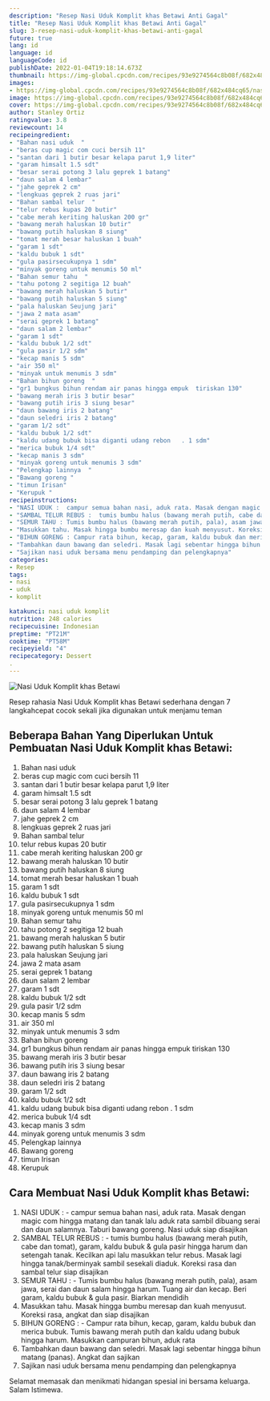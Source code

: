 ```yaml
---
description: "Resep Nasi Uduk Komplit khas Betawi Anti Gagal"
title: "Resep Nasi Uduk Komplit khas Betawi Anti Gagal"
slug: 3-resep-nasi-uduk-komplit-khas-betawi-anti-gagal
future: true
lang: id
language: id
languageCode: id
publishDate: 2022-01-04T19:18:14.673Z 
thumbnail: https://img-global.cpcdn.com/recipes/93e9274564c8b08f/682x484cq65/nasi-uduk-komplit-khas-betawi-foto-resep-utama.png
images:
- https://img-global.cpcdn.com/recipes/93e9274564c8b08f/682x484cq65/nasi-uduk-komplit-khas-betawi-foto-resep-utama.png
image: https://img-global.cpcdn.com/recipes/93e9274564c8b08f/682x484cq65/nasi-uduk-komplit-khas-betawi-foto-resep-utama.png
cover: https://img-global.cpcdn.com/recipes/93e9274564c8b08f/682x484cq65/nasi-uduk-komplit-khas-betawi-foto-resep-utama.png
author: Stanley Ortiz
ratingvalue: 3.8
reviewcount: 14
recipeingredient:
- "Bahan nasi uduk  "
- "beras cup magic com cuci bersih 11"
- "santan dari 1 butir besar kelapa parut 1,9 liter"
- "garam himsalt 1.5 sdt"
- "besar serai potong 3 lalu geprek 1 batang"
- "daun salam 4 lembar"
- "jahe geprek 2 cm"
- "lengkuas geprek 2 ruas jari"
- "Bahan sambal telur  "
- "telur rebus kupas 20 butir"
- "cabe merah keriting haluskan 200 gr"
- "bawang merah haluskan 10 butir"
- "bawang putih haluskan 8 siung"
- "tomat merah besar haluskan 1 buah"
- "garam 1 sdt"
- "kaldu bubuk 1 sdt"
- "gula pasirsecukupnya 1 sdm"
- "minyak goreng untuk menumis 50 ml"
- "Bahan semur tahu  "
- "tahu potong 2 segitiga 12 buah"
- "bawang merah haluskan 5 butir"
- "bawang putih haluskan 5 siung"
- "pala haluskan Seujung jari"
- "jawa 2 mata asam"
- "serai geprek 1 batang"
- "daun salam 2 lembar"
- "garam 1 sdt"
- "kaldu bubuk 1/2 sdt"
- "gula pasir 1/2 sdm"
- "kecap manis 5 sdm"
- "air 350 ml"
- "minyak untuk menumis 3 sdm"
- "Bahan bihun goreng  "
- "gr1 bungkus bihun rendam air panas hingga empuk  tiriskan 130"
- "bawang merah iris 3 butir besar"
- "bawang putih iris 3 siung besar"
- "daun bawang iris 2 batang"
- "daun seledri iris 2 batang"
- "garam 1/2 sdt"
- "kaldu bubuk 1/2 sdt"
- "kaldu udang bubuk bisa diganti udang rebon   . 1 sdm"
- "merica bubuk 1/4 sdt"
- "kecap manis 3 sdm"
- "minyak goreng untuk menumis 3 sdm"
- "Pelengkap lainnya  "
- "Bawang goreng "
- "timun Irisan"
- "Kerupuk "
recipeinstructions:
- "NASI UDUK :  campur semua bahan nasi, aduk rata. Masak dengan magic com hingga matang dan tanak lalu aduk rata sambil dibuang serai dan daun salamnya. Taburi bawang goreng. Nasi uduk siap disajikan"
- "SAMBAL TELUR REBUS :  tumis bumbu halus (bawang merah putih, cabe dan tomat), garam, kaldu bubuk &amp; gula pasir hingga harum dan setengah tanak. Kecilkan api lalu masukkan telur rebus. Masak lagi hingga tanak/berminyak sambil sesekali diaduk. Koreksi rasa dan sambal telur siap disajikan"
- "SEMUR TAHU : Tumis bumbu halus (bawang merah putih, pala), asam jawa, serai dan daun salam hingga harum. Tuang air dan kecap. Beri garam, kaldu bubuk &amp; gula pasir. Biarkan mendidih"
- "Masukkan tahu. Masak hingga bumbu meresap dan kuah menyusut. Koreksi rasa, angkat dan siap disajikan"
- "BIHUN GORENG : Campur rata bihun, kecap, garam, kaldu bubuk dan merica bubuk. Tumis bawang merah putih dan kaldu udang bubuk hingga harum. Masukkan campuran bihun, aduk rata"
- "Tambahkan daun bawang dan seledri. Masak lagi sebentar hingga bihun matang (panas). Angkat dan sajikan"
- "Sajikan nasi uduk bersama menu pendamping dan pelengkapnya"
categories:
- Resep
tags:
- nasi
- uduk
- komplit

katakunci: nasi uduk komplit 
nutrition: 248 calories
recipecuisine: Indonesian
preptime: "PT21M"
cooktime: "PT58M"
recipeyield: "4"
recipecategory: Dessert
. 
---
```



![Nasi Uduk Komplit khas Betawi](https://img-global.cpcdn.com/recipes/93e9274564c8b08f/682x484cq65/nasi-uduk-komplit-khas-betawi-foto-resep-utama.png)

Resep rahasia Nasi Uduk Komplit khas Betawi  sederhana dengan 7 langkahcepat cocok sekali jika digunakan untuk menjamu teman

<!--inarticleads1-->

## Beberapa Bahan Yang Diperlukan Untuk Pembuatan Nasi Uduk Komplit khas Betawi:

1. Bahan nasi uduk  
1. beras cup magic com cuci bersih 11
1. santan dari 1 butir besar kelapa parut 1,9 liter
1. garam himsalt 1.5 sdt
1. besar serai potong 3 lalu geprek 1 batang
1. daun salam 4 lembar
1. jahe geprek 2 cm
1. lengkuas geprek 2 ruas jari
1. Bahan sambal telur  
1. telur rebus kupas 20 butir
1. cabe merah keriting haluskan 200 gr
1. bawang merah haluskan 10 butir
1. bawang putih haluskan 8 siung
1. tomat merah besar haluskan 1 buah
1. garam 1 sdt
1. kaldu bubuk 1 sdt
1. gula pasirsecukupnya 1 sdm
1. minyak goreng untuk menumis 50 ml
1. Bahan semur tahu  
1. tahu potong 2 segitiga 12 buah
1. bawang merah haluskan 5 butir
1. bawang putih haluskan 5 siung
1. pala haluskan Seujung jari
1. jawa 2 mata asam
1. serai geprek 1 batang
1. daun salam 2 lembar
1. garam 1 sdt
1. kaldu bubuk 1/2 sdt
1. gula pasir 1/2 sdm
1. kecap manis 5 sdm
1. air 350 ml
1. minyak untuk menumis 3 sdm
1. Bahan bihun goreng  
1. gr1 bungkus bihun rendam air panas hingga empuk  tiriskan 130
1. bawang merah iris 3 butir besar
1. bawang putih iris 3 siung besar
1. daun bawang iris 2 batang
1. daun seledri iris 2 batang
1. garam 1/2 sdt
1. kaldu bubuk 1/2 sdt
1. kaldu udang bubuk bisa diganti udang rebon   . 1 sdm
1. merica bubuk 1/4 sdt
1. kecap manis 3 sdm
1. minyak goreng untuk menumis 3 sdm
1. Pelengkap lainnya  
1. Bawang goreng 
1. timun Irisan
1. Kerupuk 



<!--inarticleads2-->

## Cara Membuat Nasi Uduk Komplit khas Betawi:

1. NASI UDUK :  - campur semua bahan nasi, aduk rata. Masak dengan magic com hingga matang dan tanak lalu aduk rata sambil dibuang serai dan daun salamnya. Taburi bawang goreng. Nasi uduk siap disajikan
1. SAMBAL TELUR REBUS :  - tumis bumbu halus (bawang merah putih, cabe dan tomat), garam, kaldu bubuk &amp; gula pasir hingga harum dan setengah tanak. Kecilkan api lalu masukkan telur rebus. Masak lagi hingga tanak/berminyak sambil sesekali diaduk. Koreksi rasa dan sambal telur siap disajikan
1. SEMUR TAHU : - Tumis bumbu halus (bawang merah putih, pala), asam jawa, serai dan daun salam hingga harum. Tuang air dan kecap. Beri garam, kaldu bubuk &amp; gula pasir. Biarkan mendidih
1. Masukkan tahu. Masak hingga bumbu meresap dan kuah menyusut. Koreksi rasa, angkat dan siap disajikan
1. BIHUN GORENG : - Campur rata bihun, kecap, garam, kaldu bubuk dan merica bubuk. Tumis bawang merah putih dan kaldu udang bubuk hingga harum. Masukkan campuran bihun, aduk rata
1. Tambahkan daun bawang dan seledri. Masak lagi sebentar hingga bihun matang (panas). Angkat dan sajikan
1. Sajikan nasi uduk bersama menu pendamping dan pelengkapnya




Selamat memasak dan menikmati hidangan spesial ini bersama keluarga. Salam Istimewa.
